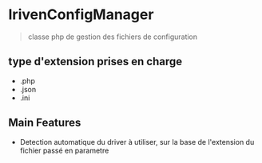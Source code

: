 IrivenConfigManager
=======

>classe php de gestion des fichiers de configuration
## type d'extension prises en charge
* .php
* .json
* .ini

## Main Features
* Detection automatique du driver à utiliser, sur la base de l'extension du fichier passé en parametre
